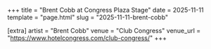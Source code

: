 +++
title = "Brent Cobb at Congress Plaza Stage"
date = 2025-11-11
template = "page.html"
slug = "2025-11-11-brent-cobb"

[extra]
artist = "Brent Cobb"
venue = "Club Congress"
venue_url = "https://www.hotelcongress.com/club-congress/"
+++
